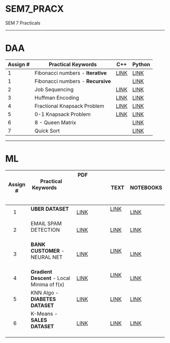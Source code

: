 # SEM7_PRACX
SEM 7 Practicals

---
# DAA

| Assign # | Practical Keywords            | C++                                                                            | Python                                                                                |
|----------|-------------------------------|--------------------------------------------------------------------------------|---------------------------------------------------------------------------------------|
|     1    | Fibonacci numbers - **Iterative** | <a href="https://github.com/yd3-test5/SEM7_PRACX/blob/main/DAA/CODEBASE/DAA%20-1.cpp">LINK</a>    | <a href="https://github.com/yd3-test5/SEM7_PRACX/blob/main/DAA/CODEBASE/Fibonacci_Iterative.py">LINK</a> |
|     1    | Fibonacci numbers - **Recursive** |                                                                                | <a href="https://github.com/yd3-test5/SEM7_PRACX/blob/main/DAA/CODEBASE/Fibonacci_Recursive.py">LINK</a> |
|     2    | Job Sequencing                | <a href="https://github.com/yd3-test5/SEM7_PRACX/blob/main/DAA/CODEBASE/DAA%20-%202.cpp">LINK</a> | <a href="https://github.com/yd3-test5/SEM7_PRACX/blob/main/DAA/CODEBASE/Job_Seq.py">LINK</a>             |
|     3    | Huffman Encoding              | <a href="https://github.com/yd3-test5/SEM7_PRACX/blob/main/DAA/CODEBASE/DAA%20-%203.cpp">LINK</a> | <a href="https://github.com/yd3-test5/SEM7_PRACX/blob/main/DAA/CODEBASE/Huffman.py">LINK</a>             |
|     4    | Fractional Knapsack Problem   | <a href="https://github.com/yd3-test5/SEM7_PRACX/blob/main/DAA/CODEBASE/DAA%20-%204.cpp">LINK</a> | <a href="https://github.com/yd3-test5/SEM7_PRACX/blob/main/DAA/CODEBASE/Frac_Knapsack.py">LINK</a>       |
|     5    | 0-1 Knapsack Problem          | <a href="https://github.com/yd3-test5/SEM7_PRACX/blob/main/DAA/CODEBASE/DAA%20-%205.cpp">LINK</a> | <a href="https://github.com/yd3-test5/SEM7_PRACX/blob/main/DAA/CODEBASE/01_Knapsack.py">LINK</a>         |
|     6    | 8 - Queen Matrix              |                                                                                | <a href="https://github.com/yd3-test5/SEM7_PRACX/blob/main/DAA/CODEBASE/8-Queen.py">LINK</a>             |
|     7    | Quick Sort                    | | <a href="https://github.com/yd3-test5/SEM7_PRACX/blob/main/DAA/CODEBASE/Quick_Sort.py">LINK</a>


---
# ML

| Assign # | Practical Keywords                          | PDF                                                                              |TEXT|NOTEBOOKS|
|----------|---------------------------------------------|---|---|---|
|     1    | **UBER DATASET**                            | <a href="https://github.com/yd3-test5/SEM7_PRACX/blob/main/ML/ML_PRACTICAL_1_UBER.pdf">LINK</a>     | <a href="https://github.com/yd3-test5/SEM7_PRACX/blob/main/ML/1st_Uber_Ride.txt">LINK</a>           |  <a href="https://github.com/yd3-test5/SEM7_PRACX/blob/main/ML/ML_Assignment_No_1.ipynb">LINK</a>     |
|     2    | EMAIL SPAM DETECTION                        | <a href="https://github.com/yd3-test5/SEM7_PRACX/blob/main/ML/ML_PRACTICAL_2_email.pdf">LINK</a>    | <a href="https://github.com/yd3-test5/SEM7_PRACX/blob/main/ML/2ndClassifyEmail.txt">LINK</a>        |  <a href="https://github.com/yd3-test5/SEM7_PRACX/blob/main/ML/ML_Assignment_No_2.ipynb">LINK</a>    |
|     3    | **BANK CUSTOMER** - NEURAL NET              | <a href="https://github.com/yd3-test5/SEM7_PRACX/blob/main/ML/ml_bank_practicala.pdf">LINK</a>      | <a href="https://github.com/yd3-test5/SEM7_PRACX/blob/main/ML/3rdBankCustomer.txt">LINK</a>         |  <a href="https://github.com/yd3-test5/SEM7_PRACX/blob/main/ML/ML_Assignment_No_3.ipynb">LINK</a>      |
|     4    | **Gradient Descent** - Local Minima of f(x) | <a href="https://github.com/yd3-test5/SEM7_PRACX/blob/main/ML/ML_PRACTICAL_4.pdf">LINK</a>          | <a href="https://github.com/yd3-test5/SEM7_PRACX/blob/main/ML/GradDescent.txt">LINK</a>             |  <a href="https://github.com/yd3-test5/SEM7_PRACX/blob/main/ML/ML_Assignment_No_4.ipynb">LINK</a>          |
|     5    | KNN Algo - **DIABETES DATASET**             | <a href="https://github.com/yd3-test5/SEM7_PRACX/blob/main/ML/ML_PRACTICAL_5_dibetics.pdf">LINK</a> | <a href="https://github.com/yd3-test5/SEM7_PRACX/blob/main/ML/4thKNNalgo.txt">LINK</a>              |  <a href="https://github.com/yd3-test5/SEM7_PRACX/blob/main/ML/KNNALGO.ipynb">LINK</a> |
|     6    | K-Means - **SALES DATASET**                 | <a href="https://github.com/yd3-test5/SEM7_PRACX/blob/main/ML/ML_PRACTICAL_6_sales.pdf">LINK</a>    | <a href="https://github.com/yd3-test5/SEM7_PRACX/blob/main/ML/5thk-MeansClustering.txt">LINK</a>    |  <a href="https://github.com/yd3-test5/SEM7_PRACX/blob/main/ML/ML_Assignment_No_5.ipynb">LINK</a>    |
